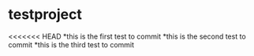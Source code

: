 # testproject
<<<<<<< HEAD
*this is the first test to commit
*this is the second test to commit
*this is the third test to commit
